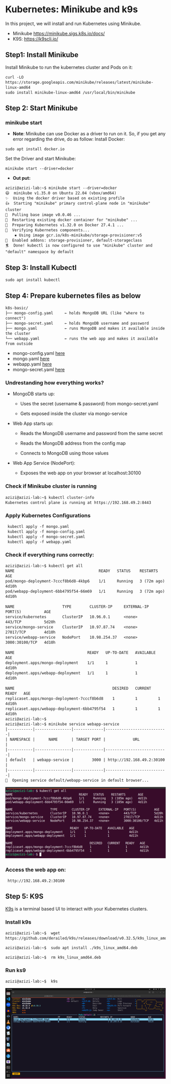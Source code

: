 # Kubernetes: Minikube and k9s
In this project, we will install and run Kubernetes using Minikube. 

* Minikube
https://minikube.sigs.k8s.io/docs/
* K9S:
https://k9scli.io/

## Step1: Install Minikube
Install Minikube to run the kubernetes cluster and Pods on it:
```
curl -LO https://storage.googleapis.com/minikube/releases/latest/minikube-linux-amd64
sudo install minikube-linux-amd64 /usr/local/bin/minikube
```
## Step 2: Start Minikube
### minikube start

* **Note**:
Minikube can use Docker as a driver to run on it. So, if you get any error regarding the drive, do as follow:
Install Docker:
```
sudo apt install docker.io
```
Set the Driver and start Minikube:
```
minikube start --driver=docker
```
* **Out put:**
```
azizi@azizi-lab:~$ minikube start --driver=docker
😄  minikube v1.35.0 on Ubuntu 22.04 (vbox/amd64)
✨  Using the docker driver based on existing profile
👍  Starting "minikube" primary control-plane node in "minikube" cluster
🚜  Pulling base image v0.0.46 ...
🔄  Restarting existing docker container for "minikube" ...
🐳  Preparing Kubernetes v1.32.0 on Docker 27.4.1 ...
🔎  Verifying Kubernetes components...
    ▪ Using image gcr.io/k8s-minikube/storage-provisioner:v5
🌟  Enabled addons: storage-provisioner, default-storageclass
🏄  Done! kubectl is now configured to use "minikube" cluster and "default" namespace by default
```
## Step 3: Install Kubectl
```
sudo apt install kubectl
```
## Step 4: Prepare kubernetes files as below
```
k8s-basic/
├── mongo-config.yaml     ← holds MongoDB URL (like "where to connect")
├── mongo-secret.yaml     ← holds MongoDB username and password
├── mongo.yaml            ← runs MongoDB and makes it available inside the cluster
└── webapp.yaml           ← runs the web app and makes it available from outside
```
* mongo-config.yaml [here](mongo-config.yaml)
* mongo.yaml [here](mongo.yaml)
* webapp.yaml [here](webapp.yaml)
* mongo-secret.yaml [here](mongo-secret.yaml)

### Undrestanding how everything works? 
* MongoDB starts up:
  
  - Uses the secret (username & password) from mongo-secret.yaml
  
  - Gets exposed inside the cluster via mongo-service

* Web App starts up:
  
  - Reads the MongoDB username and password from the same secret
  
  - Reads the MongoDB address from the config map
  
  - Connects to MongoDB using those values
  
* Web App Service (NodePort):
  
  - Exposes the web app on your browser at localhost:30100

### Check if Minikube cluster is running
```
azizi@azizi-lab:~$ kubectl cluster-info
Kubernetes control plane is running at https://192.168.49.2:8443
```
### Apply Kubernetes Configurations
```
 kubectl apply -f mongo.yaml
 kubectl apply -f mongo-config.yaml
 kubectl apply -f mongo-secret.yaml
 kubectl apply -f webapp.yaml
```
### Check if everything runs correctly:
```
azizi@azizi-lab:~$ kubectl get all
NAME                                     READY   STATUS    RESTARTS      AGE
pod/mongo-deployment-7cccf8b6d8-4kbp6    1/1     Running   3 (72m ago)   4d10h
pod/webapp-deployment-6bb4795f54-66m69   1/1     Running   3 (72m ago)   4d10h

NAME                     TYPE        CLUSTER-IP     EXTERNAL-IP   PORT(S)          AGE
service/kubernetes       ClusterIP   10.96.0.1      <none>        443/TCP          5d20h
service/mongo-service    ClusterIP   10.97.87.74    <none>        27017/TCP        4d10h
service/webapp-service   NodePort    10.98.254.37   <none>        3000:30100/TCP   4d10h

NAME                                READY   UP-TO-DATE   AVAILABLE   AGE
deployment.apps/mongo-deployment    1/1     1            1           4d10h
deployment.apps/webapp-deployment   1/1     1            1           4d10h

NAME                                           DESIRED   CURRENT   READY   AGE
replicaset.apps/mongo-deployment-7cccf8b6d8    1         1         1       4d10h
replicaset.apps/webapp-deployment-6bb4795f54   1         1         1       4d10h
azizi@azizi-lab:~$ 
azizi@azizi-lab:~$ minikube service webapp-service
|-----------|----------------|-------------|---------------------------|
| NAMESPACE |      NAME      | TARGET PORT |            URL            |
|-----------|----------------|-------------|---------------------------|
| default   | webapp-service |        3000 | http://192.168.49.2:30100 |
|-----------|----------------|-------------|---------------------------|
🎉  Opening service default/webapp-service in default browser...
```

![](kubectl-all.png)
### Access the web app on:
```
 http://192.168.49.2:30100
```
## Step 5: K9S
[K9s](https://k9scli.io/) is a terminal based UI to interact with your Kubernetes clusters. 

### Install k9s
```
azizi@azizi-lab:~$  wget https://github.com/derailed/k9s/releases/download/v0.32.5/k9s_linux_amd64.deb
```
```
azizi@azizi-lab:~$  sudo apt install ./k9s_linux_amd64.deb
```
```
azizi@azizi-lab:~$  rm k9s_linux_amd64.deb
```
### Run ks9
```
azizi@azizi-lab:~$  k9s
```
![](ks9.png)
